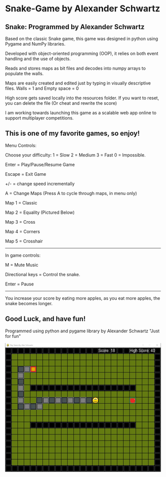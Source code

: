 # Snake-Game by Alexander Schwartz

Snake: Programmed by Alexander Schwartz
---------------------------------------------------


Based on the classic Snake game, this game was designed in python using Pygame and NumPy libraries.

Developed with object-oriented programming (OOP), it relies on both event handling and the use of objects.

Reads and stores maps as bit files and decodes into numpy arrays to populate the walls.

Maps are easily created and edited just by typing in visually descriptive files.
Walls = 1 and Empty space = 0

High score gets saved locally into the resources folder. If you want to reset, you can delete the file (Or cheat and rewrite the score)

I am working towards launching this game as a scalable web app online to support multiplayer competitions.

This is one of my favorite games, so enjoy!
---------------------------------------------------

Menu Controls:

Choose your difficulty:
1 = Slow   2 = Medium   3 = Fast   0 = Impossible.

Enter = Play/Pause/Resume Game

Escape = Exit Game

+/- = change speed incrementally

A = Change Maps (Press A to cycle through maps, in menu only)

Map 1 = Classic

Map 2 = Equality (Pictured Below)

Map 3 = Cross

Map 4 = Corners

Map 5 = Crosshair



---------------------------------------------------

In game controls:

M = Mute Music

Directional keys = Control the snake.

Enter = Pause

---------------------------------------------------

You increase your score by eating more apples, as you eat more apples, the snake becomes longer.

Good Luck, and have fun!
---------------------------------------------------


Programmed using python and pygame library by Alexander Schwartz "Just for fun"


![Snake Gameplay](/resources/snake_gameplay.jpg "Snake Gameplay")